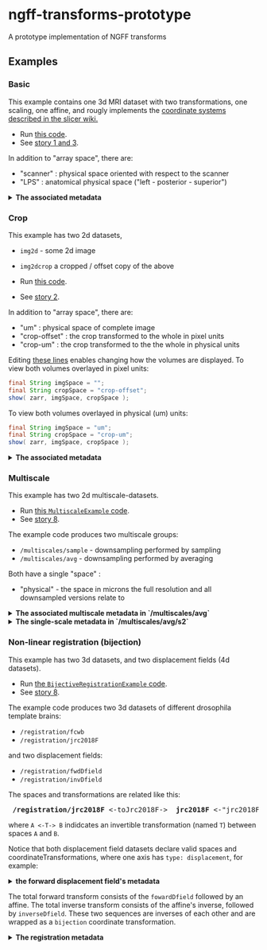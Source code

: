 # ngff-transforms-prototype
A prototype implementation of NGFF transforms

## Examples

### Basic

This example contains one 3d MRI dataset with two transformations, one scaling, one affine, and rougly implements the [coordinate systems described in the slicer wiki.](https://www.slicer.org/wiki/Coordinate_systems#Introduction)

* Run [this code](https://github.com/bogovicj/ngff-transforms-prototype/blob/main/src/main/java/org/janelia/saalfeldlab/ngff/examples/BasicExample.java).
* See [story 1 and 3](https://github.com/ome/ngff/issues/84#issue-1116712463).

In addition to "array space", there are:

* "scanner" : physical space oriented with respect to the scanner
* "LPS" : anatomical physical space ("left - posterior - superior")

<details>
<summary><b>The associated metadata</b></summary>

```json
{                                                                                                                                                                                                          
  "spaces": [
    {   
      "name": "scanner",
      "axes": [
        { "type": "space", "label": "x", "unit": "millimeter", "discrete": false },
        { "type": "space", "label": "y", "unit": "millimeter", "discrete": false },
        { "type": "space", "label": "z", "unit": "millimeter", "discrete": false }
      ]   
    },  
    {   
      "name": "LPS",
      "axes": [
        { "type": "space", "label": "LR", "unit": "millimeter", "discrete": false },
        { "type": "space", "label": "AP", "unit": "millimeter", "discrete": false },
        { "type": "space", "label": "IP", "unit": "millimeter", "discrete": false }
      ]   
    }   
  ],  
  "coordinateTransformations": [
    {   
      "scale": [ 0.8, 0.8, 2.2 ],
      "type": "scale",
      "name": "to-mm",
      "input_space": "/basic/mri",
      "output_space": "scanner"
    },  
    {   
      "affine": [ 0.9975, 0.0541, -0.0448, 0, -0.05185, 0.9974, 0.0507, 0, 0.04743, -0.04824, 0.99771, 0 ],
      "type": "affine",
      "name": "scanner-to-anatomical",
      "input_space": "scanner",
      "output_space": "LPS"
    }   
  ]
}
```
</details>

### Crop

This example has two 2d datasets, 
* `img2d` - some 2d image
* `img2dcrop` a cropped / offset copy of the above 

* Run [this code](https://github.com/bogovicj/ngff-transforms-prototype/blob/main/src/main/java/org/janelia/saalfeldlab/ngff/examples/CropExample.java).
* See [story 2](https://github.com/ome/ngff/issues/84#issue-1116712463).

In addition to "array space", there are:
* "um" : physical space of complete image
* "crop-offset" : the crop transformed to the whole in pixel units
* "crop-um" : the crop  transformed to the the whole in physical units

Editing [these lines](https://github.com/bogovicj/ngff-transforms-prototype/blob/main/src/main/java/org/janelia/saalfeldlab/ngff/examples/CropExample.java#L67-L70) enables changing how the volumes are displayed. To view both volumes overlayed in pixel units:

```java
final String imgSpace = "";
final String cropSpace = "crop-offset";
show( zarr, imgSpace, cropSpace );
```

To view both volumes overlayed in physical (um) units:
```java
final String imgSpace = "um";
final String cropSpace = "crop-um";
show( zarr, imgSpace, cropSpace );
```


<details>
<summary><b>The associated metadata</b></summary>
  
```json
{
  "spaces": [
    {
      "name": "um",
      "axes": [
        { "type": "space", "label": "x", "unit": "micrometer", "discrete": false },
        { "type": "space", "label": "y", "unit": "micrometer", "discrete": false }
      ]
    },
    {
      "name": "crop-offset",
      "axes": [
        { "type": "space", "label": "ci", "unit": "", "discrete": true },
        { "type": "space", "label": "cj", "unit": "", "discrete": true }
      ]
    },
    {
      "name": "crop-um",
      "axes": [
        { "type": "space", "label": "cx", "unit": "micrometer", "discrete": false },
        { "type": "space", "label": "cy", "unit": "micrometer", "discrete": false }
      ]
    }
  ],
  "coordinateTransformations": [
    {
      "name": "to-physical",
      "type": "scale",
      "scale": [ 2.2, 1.1 ],
      "input_space": "/crop/img2d",
      "output_space": "physical"
    },
    {
      "name": "to-crop-physical",
      "type": "scale",
      "scale": [ 2.2, 1.1 ],
      "input_space": "/crop/img2dcrop",
      "output_space": "crop-physical"
    },
    {
      "name": "offset",
      "type": "translation",
      "translation": [ 10, 12 ],
      "input_space": "/crop/img2dcrop",
      "output_space": "/crop/img2d"
    }
  ]
}
```
  
</details>

### Multiscale

This example has two 2d multiscale-datasets.

* Run [this `MultiscaleExample` code](https://github.com/bogovicj/ngff-transforms-prototype/blob/main/src/main/java/org/janelia/saalfeldlab/ngff/examples/MultiscaleExample.java).
* See [story 8](https://github.com/ome/ngff/issues/84#issuecomment-1026844181).

The example code produces two multiscale groups:
* `/multiscales/sample` - downsampling performed by sampling
* `/multiscales/avg`  - downsampling performed by averaging

Both have a single "space" : 
* "physical" - the space in microns the full resolution and all downsampled versions relate to

<details>
<summary><b>The associated multiscale metadata in `/multiscales/avg`</b></summary>

```json
  {
  "multiscales": [
    {
      "version": "0.5-prototype",
      "name": "ms_avg",
      "type": "averaging",
      "datasets": [
        {
          "path": "/multiscales/avg/s0",
          "coordinateTransformations": [
            {
              "scale": [ 2.2, 3.3 ],
              "type": "scale",
              "name": "s0-to-physical",
              "input_space": "/multiscales/avg/s0",
              "output_space": "physical"
            }
          ]
        },
        {
          "path": "/multiscales/avg/s1",
          "coordinateTransformations": [
            {
              "transformations": [
                { "scale": [ 4.4, 6.6 ], "type": "scale" },
                { "translation": [ 1.1, 1.65 ], "type": "translation" }
              ],
              "type": "sequence",
              "name": "s1-to-physical",
              "input_space": "/multiscales/avg/s1",
              "output_space": "physical"
            }
          ]
        },
        {
          "path": "/multiscales/avg/s2",
          "coordinateTransformations": [
            {
              "transformations": [
                { "scale": [ 8.8, 13.2 ], "type": "scale" },
                { "translation": [ 3.3, 4.95 ], "type": "translation" }
              ],
              "type": "sequence",
              "name": "s2-to-physical",
              "input_space": "/multiscales/avg/s2",
              "output_space": "physical"
            }
          ]
        }
      ],
      "spaces": [
        {
          "name": "physical",
          "axes": [
            { "type": "space", "label": "x", "unit": "um", "discrete": false },
            { "type": "space", "label": "y", "unit": "um", "discrete": false }
          ]
        }
      ]
    }
  ]
}
```
</details>
  
<details>
<summary><b>The single-scale metadata in `/multiscales/avg/s2`</b></summary>

```json
{
  "spaces": [
    {
      "name": "physical",
      "axes": [
        { "type": "space", "label": "x", "unit": "um", "discrete": false },
        { "type": "space", "label": "y", "unit": "um", "discrete": false }
      ]
    }
  ],
  "coordinateTransformations": [
    {
      "transformations": [
        { "scale": [ 8.8, 13.2 ], "type": "scale" },
        { "translation": [ 3.3, 4.95 ], "type": "translation", }
      ],
      "type": "sequence",
      "name": "s2-to-physical",
      "input_space": "/multiscales/avg/s2",
      "output_space": "physical"
    }
  ]
}
```
</details>

### Non-linear registration (bijection)

This example has two 3d datasets, and two displacement fields (4d datasets).

* Run [the `BijectiveRegistrationExample` code](https://github.com/bogovicj/ngff-transforms-prototype/blob/main/src/main/java/org/janelia/saalfeldlab/ngff/examples/BijectiveRegistrationExample.java).
* See [story 8](https://github.com/ome/ngff/issues/84#issuecomment-1026844181).

The example code produces two 3d datasets of different drosophila template brains:

* `/registration/fcwb`
* `/registration/jrc2018F`

and two displacement fields:

* `/registration/fwdDfield`
* `/registration/invDfield`

The spaces and transformations are related like this:

<pre>
 <b>/registration/jrc2018F</b> <-toJrc2018F->  <b>jrc2018F</b> <-"jrc2018F-to-fcwb"->  <b>fwcb</b> <-toFcwb-> <b>/registration/fcwb</b>
</pre>

where `A <-T-> B` indidcates an invertible transformation (named `T`) between spaces `A` and `B`.

Notice that both displacement field datasets declare valid spaces and coordinateTransformations, where
one axis has `type: displacement`, for example:

<details>

<summary><b> the forward displacement field's metadata </b></summary>
```json
{
  "spaces": [
    {
      "name": "forwardDfield",
      "axes": [
        { "type": "displacement", "label": "d", "unit": "", "discrete": true },
        { "type": "space", "label": "x", "unit": "um", "discrete": false },
        { "type": "space", "label": "y", "unit": "um", "discrete": false },
        { "type": "space", "label": "z", "unit": "um", "discrete": false }
      ]
    }
  ],
  "transformations": [
    {
      "scale": [ 1.76, 1.76, 1.76 ],
      "type": "scale",
      "name": "fwdDfieldScale",
      "input_space": "/registration/fwdDfield",
      "output_space": "fwdDfield"
    }
  ]
}
```

</details>

The total forward transform consists of the `fowardDfield` followed by an affine.  The total inverse transform consists of the affine's inverse, followed by `inverseDfield`.  These two sequences are inverses of each other and are wrapped as a `bijection` coordinate transformation. 

  
<details>
<summary><b>The registration metadata</b></summary>

```json
{
  "spaces": [
    {
      "name": "fcwb",
      "axes": [
        { "type": "space", "label": "fcwb-x", "unit": "um", "discrete": false },
        { "type": "space", "label": "fcwb-y", "unit": "um", "discrete": false },
        { "type": "space", "label": "fcwb-z", "unit": "um", "discrete": false }
      ]
    },
    {
      "name": "jrc2018F",
      "axes": [
        { "type": "space", "label": "jrc2018F-x", "unit": "um", "discrete": false },
        { "type": "space", "label": "jrc2018F-y", "unit": "um", "discrete": false },
        { "type": "space", "label": "jrc2018F-z", "unit": "um", "discrete": false }
      ]
    }
  ],
  "coordinateTransformations": [
    {
      "forward": {
        "transformations": [
          {
            "path": "/registration/fwdDfield",
            "type": "displacement_field"
          },
          {
            "affine": [ 0.907875, 0.00299018, 0.00779285, -3.77146, -0.000121014, 1.04339, 0.0893289, -6.39702, 0.000127526, -0.0138092, 0.549687, 2.9986 ],
            "type": "affine"
          }
        ],
        "type": "sequence",
        "name": "jrc2018F-to-fcwb",
        "input_space": "jrc2018F",
        "output_space": "fcwb"
      },
      "inverse": {
        "transformations": [
          {
            "affine": [ 1.1014748899286995, -0.003356093187801388, -0.015070089856986017, 4.177888664571422, 0.00014930742384645888, 0.9563570184920926, -0.1554184181171034, 6.584435749976974, -0.00025178851007148946, 0.024026315573955494, 1.8153162032371448, -5.290659956068192 ],
            "type": "affine"
          },
          {
            "path": "/registration/invDfield",
            "type": "displacement_field"
          }
        ],
        "type": "sequence",
        "name": "fcwb-to-jrc2018F",
        "input_space": "fcwb",
        "output_space": "jrc2018F"
      },
      "type": "bijection",
      "name": "jrc2018F<>fcwb",
      "input_space": "jrc2018F",
      "output_space": "fcwb"
    }
  ]
}
```
  
</details>
